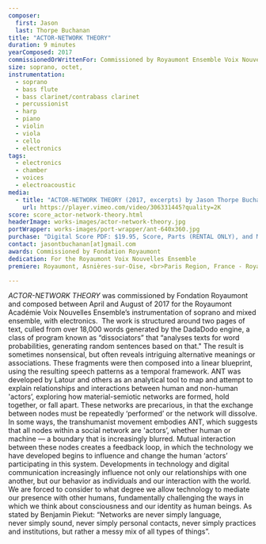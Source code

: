 ```yaml
---
composer:
  first: Jason
  last: Thorpe Buchanan
title: "ACTOR-NETWORK THEORY"
duration: 9 minutes
yearComposed: 2017
commissionedOrWrittenFor: Commissioned by Royaumont Ensemble Voix Nouvelles
size: soprano, octet,
instrumentation:
  - soprano
  - bass flute
  - bass clarinet/contrabass clarinet
  - percussionist
  - harp
  - piano
  - violin
  - viola
  - cello
  - electronics
tags:
  - electronics
  - chamber
  - voices
  - electroacoustic
media:
  - title: "ACTOR-NETWORK THEORY (2017, excerpts) by Jason Thorpe Buchanan"
    url: https://player.vimeo.com/video/306331445?quality=2K
score: score_actor-network-theory.html
headerImage: works-images/actor-network-theory.jpg
portWrapper: works-images/port-wrapper/ant-640x360.jpg
purchase: "Digital Score PDF: $19.95, Score, Parts (RENTAL ONLY), and Max Patch: $109.95"
contact: jasontbuchanan[at]gmail.com
awards: Commissioned by Fondation Royaumont
dedication: For the Royaumont Voix Nouvelles Ensemble
premiere: Royaumont, Asnières-sur-Oise, <br>Paris Region, France - Royamount Académie Voix Vouvelles Ensemble - September 8, 2017

---
```

*ACTOR-NETWORK THEORY* was commissioned by Fondation Royaumont and composed between April and August of 2017 for the Royaumont Académie Voix Nouvelles Ensemble’s instrumentation of soprano and mixed ensemble, with electronics.  The work is structured around two pages of text, culled from over 18,000 words generated by the DadaDodo engine, a class of program known as “dissociators” that “analyses texts for word probabilities, generating random sentences based on that." The result is sometimes nonsensical, but often reveals intriguing alternative meanings or associations. These fragments were then composed into a linear blueprint, using the resulting speech patterns as a temporal framework. ANT was developed by Latour and others as an analytical tool to map and attempt to explain relationships and interactions between human and non-human 'actors’, exploring how material-semiotic networks are formed, hold together, or fall apart. These networks are precarious, in that the exchange between nodes must be repeatedly ‘performed’ or the network will dissolve. In some ways, the transhumanist movement embodies ANT, which suggests that all nodes within a social network are 'actors’, whether human or machine — a boundary that is increasingly blurred. Mutual interaction between these nodes creates a feedback loop, in which the technology we have developed begins to influence and change the human ‘actors’ participating in this system. Developments in technology and digital communication increasingly influence not only our relationships with one another, but our behavior as individuals and our interaction with the world. We are forced to consider to what degree we allow technology to mediate our presence with other humans, fundamentally challenging the ways in which we think about consciousness and our identity as human beings. As stated by Benjamin Piekut: “Networks are never simply language, never simply sound, never simply personal contacts, never simply practices and institutions, but rather a messy mix of all types of things”.

<br><Br>
